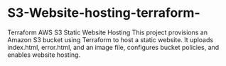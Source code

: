 # S3-Website-hosting-terraform-
Terraform AWS S3 Static Website Hosting This project provisions an Amazon S3 bucket using Terraform to host a static website. It uploads index.html, error.html, and an image file, configures bucket policies, and enables website hosting.
